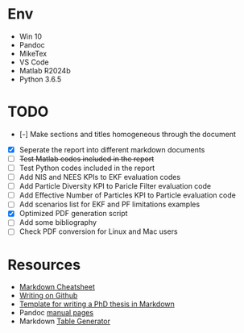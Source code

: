 # Env
- Win 10
- Pandoc
- MikeTex
- VS Code
- Matlab R2024b
- Python 3.6.5

# TODO
- [-] Make sections and titles homogeneous through the document
- [x] Seperate the report into different markdown documents
- [ ] ~~Test Matlab codes included in the report~~
- [ ] Test Python codes included in the report
- [ ] Add NIS and NEES KPIs to EKF evaluation codes
- [ ] Add Particle Diversity KPI to Paricle Filter evaluation code
- [ ] Add Effective Number of Particles KPI to Particle evaluation code
- [ ] Add scenarios list for EKF and PF limitations examples
- [x] Optimized PDF generation script
- [ ] Add some bibliography
- [ ] Check PDF conversion for Linux and Mac users

# Resources
- [Markdown Cheatsheet](https://github.com/adam-p/markdown-here/wiki/Markdown-Cheatsheet)
- [Writing on Github](https://docs.github.com/en/get-started/writing-on-github)
- [Template for writing a PhD thesis in Markdown](https://github.com/tompollard/phd_thesis_markdown)
- Pandoc [manual pages](https://pandoc.org/MANUAL.html)
- Markdown [Table Generator](https://www.tablesgenerator.com/markdown_tables)


